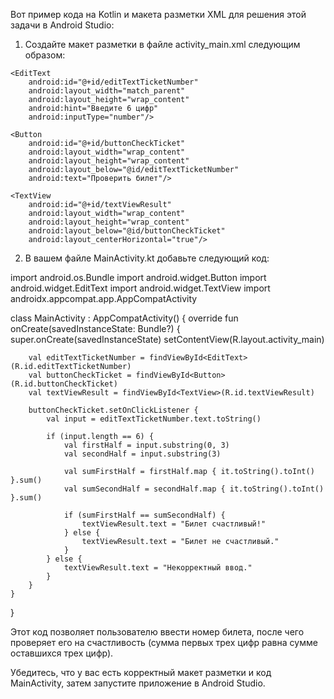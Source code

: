 Вот пример кода на Kotlin и макета разметки XML для решения этой задачи в Android Studio:

1. Создайте макет разметки в файле activity_main.xml следующим образом:

<RelativeLayout xmlns:android="http://schemas.android.com/apk/res/android"
    xmlns:tools="http://schemas.android.com/tools"
    android:layout_width="match_parent"
    android:layout_height="match_parent"
    tools:context=".MainActivity">

    <EditText
        android:id="@+id/editTextTicketNumber"
        android:layout_width="match_parent"
        android:layout_height="wrap_content"
        android:hint="Введите 6 цифр"
        android:inputType="number"/>

    <Button
        android:id="@+id/buttonCheckTicket"
        android:layout_width="wrap_content"
        android:layout_height="wrap_content"
        android:layout_below="@id/editTextTicketNumber"
        android:text="Проверить билет"/>
    
    <TextView
        android:id="@+id/textViewResult"
        android:layout_width="wrap_content"
        android:layout_height="wrap_content"
        android:layout_below="@id/buttonCheckTicket"
        android:layout_centerHorizontal="true"/>
</RelativeLayout>


2. В вашем файле MainActivity.kt добавьте следующий код:

import android.os.Bundle
import android.widget.Button
import android.widget.EditText
import android.widget.TextView
import androidx.appcompat.app.AppCompatActivity

class MainActivity : AppCompatActivity() {
    override fun onCreate(savedInstanceState: Bundle?) {
        super.onCreate(savedInstanceState)
        setContentView(R.layout.activity_main)

        val editTextTicketNumber = findViewById<EditText>(R.id.editTextTicketNumber)
        val buttonCheckTicket = findViewById<Button>(R.id.buttonCheckTicket)
        val textViewResult = findViewById<TextView>(R.id.textViewResult)

        buttonCheckTicket.setOnClickListener {
            val input = editTextTicketNumber.text.toString()

            if (input.length == 6) {
                val firstHalf = input.substring(0, 3)
                val secondHalf = input.substring(3)

                val sumFirstHalf = firstHalf.map { it.toString().toInt() }.sum()
                val sumSecondHalf = secondHalf.map { it.toString().toInt() }.sum()

                if (sumFirstHalf == sumSecondHalf) {
                    textViewResult.text = "Билет счастливый!"
                } else {
                    textViewResult.text = "Билет не счастливый."
                }
            } else {
                textViewResult.text = "Некорректный ввод."
            }
        }
    }
}


Этот код позволяет пользователю ввести номер билета, после чего проверяет его на счастливость (сумма первых трех цифр равна сумме оставшихся трех цифр).

Убедитесь, что у вас есть корректный макет разметки и код MainActivity, затем запустите приложение в Android Studio.
